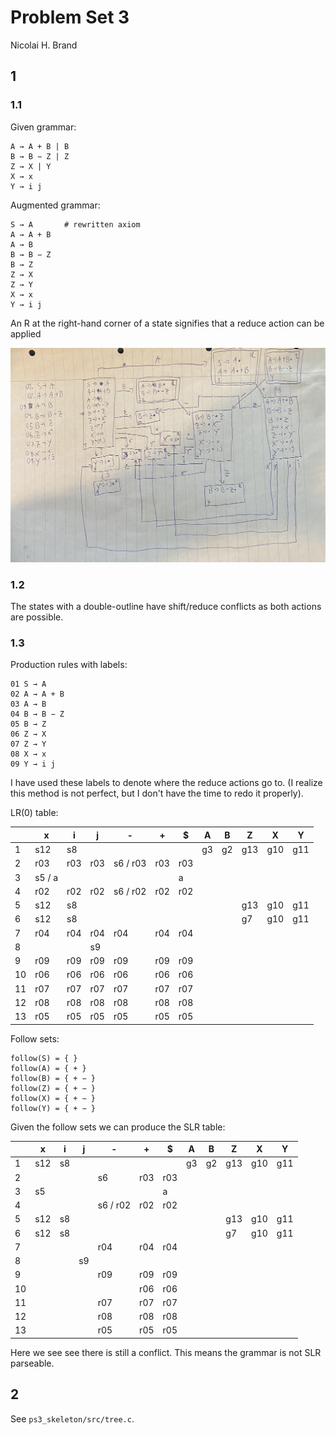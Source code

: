 # Problem Set 3
Nicolai H. Brand

## 1
### 1.1

Given grammar:
```
A → A + B | B
B → B − Z | Z
Z → X | Y
X → x
Y → i j
```

Augmented grammar:
```
S → A       # rewritten axiom
A → A + B 
A → B
B → B − Z 
B → Z
Z → X
Z → Y
X → x
Y → i j
```

An R at the right-hand corner of a state signifies that a reduce action can be applied

![Automaton](./automaton.jpg)

### 1.2
The states with a double-outline have shift/reduce conflicts as both actions are possible.

### 1.3
Production rules with labels:
```
01 S → A
02 A → A + B 
03 A → B
04 B → B − Z 
05 B → Z
06 Z → X
07 Z → Y
08 X → x
09 Y → i j
```
I have used these labels to denote where the reduce actions go to.
(I realize this method is not perfect, but I don't have the time to redo it properly).

LR(0) table:

|    | x | i | j | - | + | $ | A | B | Z | X | Y
| -  | - | - | - | - | - | - | - | - | - | - | -
| 1  | s12  | s8 | | |   |  |  g3 | g2  | g13  | g10 |  g11 |
| 2  | r03| r03| r03| s6 / r03 |r03 |r03|   |   |   |   |   |
| 3  | s5 / a| | | | |a|   |   |   |   |   |
| 4  | r02|r02 | r02|s6 / r02| r02|r02|   |   |   |   |   |
| 5  |s12|s8 |   |   |   |   |   |   |g13|g10|g11|
| 6  |s12|s8|   |   |   |   |   |   | g7 |g10 |g11|
| 7  |r04 | r04|r04 | r04|r04 | r04 |   |   |   |   |   |
| 8  |   |   | s9|   |   |   |   |   |   |   |   |
| 9  |r09|r09|r09|r09|r09|r09  |   |   |   |   |   |
| 10 |r06|r06|r06|r06|r06|r06|   |   |   |   |   |
| 11 |r07|r07|r07|r07|r07|r07|   |   |   |   |   |
| 12 |r08|r08|r08|r08|r08|r08|   |   |   |   |   |
| 13 |r05|r05|r05|r05|r05|r05|   |   |   |   |   |


Follow sets:
```
follow(S) = { }
follow(A) = { + }
follow(B) = { + − } 
follow(Z) = { + − }
follow(X) = { + − }
follow(Y) = { + − }
```

Given the follow sets we can produce the SLR table:

|    | x | i | j | - | + | $ | A | B | Z | X | Y
| -  | - | - | - | - | - | - | - | - | - | - | -
| 1  | s12  | s8 | | |   |  |  g3 | g2  | g13  | g10 |  g11 |
| 2  | | | | s6 |r03 |r03|   |   |   |   |   |
| 3  | s5 | | | | |a|   |   |   |   |   |
| 4  | | | |s6 / r02| r02|r02|   |   |   |   |   |
| 5  |s12|s8 |   |   |   |   |   |   |g13|g10|g11|
| 6  |s12|s8|   |   |   |   |   |   | g7 |g10 |g11|
| 7  | | | | r04|r04 | r04 |   |   |   |   |   |
| 8  |   |   | s9|   |   |   |   |   |   |   |   |
| 9  | | | |r09|r09|r09  |   |   |   |   |   |
| 10 | | | ||r06|r06|   |   |   |   |   |
| 11 | | | |r07|r07|r07|   |   |   |   |   |
| 12 | | | |r08|r08|r08|   |   |   |   |   |
| 13 | | | |r05|r05|r05|   |   |   |   |   |


Here we see see there is still a conflict. This means the grammar is not SLR parseable.

## 2
See `ps3_skeleton/src/tree.c`.

